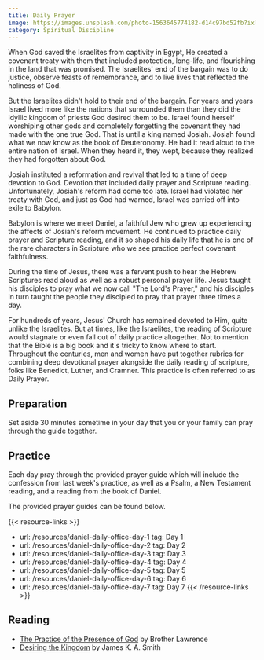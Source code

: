 ```yaml
---
title: Daily Prayer
image: https://images.unsplash.com/photo-1563645774182-d14c97bd52fb?ixlib=rb-1.2.1&ixid=eyJhcHBfaWQiOjEyMDd9&auto=format&fit=crop&w=800&q=80
category: Spiritual Discipline
---
```


When God saved the Israelites from captivity in Egypt, He created a covenant treaty with them that included protection, long-life, and flourishing in the land that was promised. The Israelites' end of the bargain was to do justice, observe feasts of remembrance, and to live lives that reflected the holiness of God. 

But the Israelites didn't hold to their end of the bargain. For years and years Israel lived more like the nations that surrounded them than they did the idyllic kingdom of priests God desired them to be. Israel found herself worshiping other gods and completely forgetting the covenant they had made with the one true God. That is until a king named Josiah. Josiah found what we now know as the book of Deuteronomy. He had it read aloud to the entire nation of Israel. When they heard it, they wept, because they realized they had forgotten about God.

Josiah instituted a reformation and revival that led to a time of deep devotion to God. Devotion that included daily prayer and Scripture reading. Unfortunately, Josiah's reform had come too late. Israel had violated her treaty with God, and just as God had warned, Israel was carried off into exile to Babylon.

Babylon is where we meet Daniel, a faithful Jew who grew up experiencing the affects of Josiah's reform movement. He continued to practice daily prayer and Scripture reading, and it so shaped his daily life that he is one of the rare characters in Scripture who we see practice perfect covenant faithfulness.

During the time of Jesus, there was a fervent push to hear the Hebrew Scriptures read aloud as well as a robust personal prayer life. Jesus taught his disciples to pray what we now call "The Lord's Prayer," and his disciples in turn taught the people they discipled to pray that prayer three times a day. 

For hundreds of years, Jesus' Church has remained devoted to Him, quite unlike the Israelites. But at times, like the Israelites, the reading of Scripture would stagnate or even fall out of daily practice altogether. Not to mention that the Bible is a big book and it's tricky to know where to start. Throughout the centuries, men and women have put together rubrics for combining deep devotional prayer alongside the daily reading of scripture, folks like Benedict, Luther, and Cramner. This practice is often referred to as Daily Prayer.

## Preparation

Set aside 30 minutes sometime in your day that you or your family can pray through the guide together.

## Practice

Each day pray through the provided prayer guide which will include the confession from last week's practice, as well as a Psalm, a New Testament reading, and a reading from the book of Daniel.

The provided prayer guides can be found below. 

{{< resource-links >}}
- url: /resources/daniel-daily-office-day-1
  tag: Day 1
- url: /resources/daniel-daily-office-day-2
  tag: Day 2
- url: /resources/daniel-daily-office-day-3
  tag: Day 3
- url: /resources/daniel-daily-office-day-4
  tag: Day 4
- url: /resources/daniel-daily-office-day-5
  tag: Day 5
- url: /resources/daniel-daily-office-day-6
  tag: Day 6
- url: /resources/daniel-daily-office-day-7
  tag: Day 7
{{< /resource-links >}}

## Reading

- [The Practice of the Presence of God](https://www.amazon.com/Practice-Presence-God-Brother-Lawrence/dp/1629101699/) by Brother Lawrence
- [Desiring the Kingdom](https://www.amazon.com/Desiring-Kingdom-Worldview-Formation-Liturgies/dp/0801035775) by James K. A. Smith
